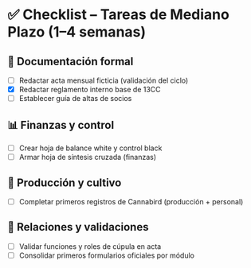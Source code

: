 # ✅ Checklist – Tareas de Mediano Plazo (1–4 semanas)

## 📂 Documentación formal
- [ ] Redactar acta mensual ficticia (validación del ciclo)
- [x] Redactar reglamento interno base de 13CC
- [ ] Establecer guía de altas de socios

## 📊 Finanzas y control
- [ ] Crear hoja de balance white y control black
- [ ] Armar hoja de síntesis cruzada (finanzas)

## 🌿 Producción y cultivo
- [ ] Completar primeros registros de Cannabird (producción + personal)

## 🤝 Relaciones y validaciones
- [ ] Validar funciones y roles de cúpula en acta
- [ ] Consolidar primeros formularios oficiales por módulo